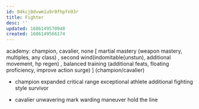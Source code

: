 ```yaml
---
id: 84kcj0dvwm1u9r0fhpfn93r
title: Fighter
desc: ''
updated: 1686149570948
created: 1686149566174
---
```


academy: champion, cavalier, none
  [ martial mastery (weapon mastery, multiples, any class)
  , second wind(indomitable(unstun), additional movement, hp regen)
  , balanced training (additional feats, floating proficiency, improve action surge)
  ] \(champion/cavalier)

  - champion
    expanded critical range
    exceptional athlete
    additional fighting style
    survivor

  - cavalier
    unwavering mark
    warding maneuver
    hold the line